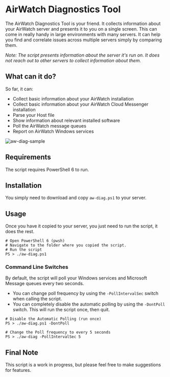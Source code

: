 # AirWatch Diagnostics Tool
The AirWatch Diagnostics Tool is your friend. It collects information about your AirWatch server and presents it to you on a single screen.
This can come in really handy in large environments with many servers. It can help you find and correlate issues across multiple servers simply by comparing them.

_Note: The script presents information about the server it's run on. It does not reach out to other servers to collect information about them._

## What can it do?
So far, it can:
- Collect basic information about your AirWatch installation
- Collect basic information about your AirWatch Cloud Messenger installation
- Parse your Host file
- Show information about relevant installed software
- Poll the AirWatch message queues
- Report on AirWatch Windows services

![aw-diag-sample](https://user-images.githubusercontent.com/11097710/52927681-9dfe8d80-33a0-11e9-8ee9-a11b20a500b1.png)

## Requirements
The script requires PowerShell 6 to run.

## Installation
You simply need to download and copy `aw-diag.ps1` to your server.

## Usage
Once you have it copied to your server, you just need to run the script, it does the rest.

```
# Open PowerShell 6 (pwsh)
# Navigate to the folder where you copied the script.
# Run the script
PS > ./aw-diag.ps1
```

### Command Line Switches
By default, the script will poll your Windows services and Microsoft Message queues every two seconds.
- You can change poll frequency by using the `-PollIntervalSec` switch when calling the script.
- You can completely disable the automatic polling by using the `-DontPoll` switch. This will run the script once, then quit.

```
# Disable the Automatic Polling (run once)
PS > ./aw-diag.ps1 -DontPoll

# Change the Poll frequency to every 5 seconds
PS > ./aw-diag -PollIntervalSec 5
```

## Final Note
This script is a work in progress, but please feel free to make suggestions for features.
